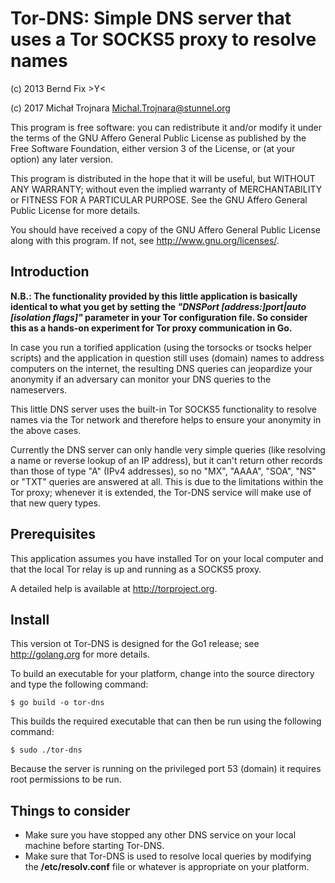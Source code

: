 
Tor-DNS: Simple DNS server that uses a Tor SOCKS5 proxy to resolve names 
========================================================================

(c) 2013 Bernd Fix   >Y<

(c) 2017 Michał Trojnara <Michal.Trojnara@stunnel.org>

This program is free software: you can redistribute it and/or modify it
under the terms of the GNU Affero General Public License as published
by the Free Software Foundation, either version 3 of the License, or
(at your option) any later version.

This program is distributed in the hope that it will be useful, but
WITHOUT ANY WARRANTY; without even the implied warranty of
MERCHANTABILITY or FITNESS FOR A PARTICULAR PURPOSE.  See the GNU
Affero General Public License for more details.

You should have received a copy of the GNU Affero General Public License
along with this program.  If not, see <http://www.gnu.org/licenses/>.

Introduction
------------

**N.B.: The functionality provided by this little application is
basically identical to what you get by setting the
*"DNSPort [address:]port|auto [isolation flags]"* parameter in your
Tor configuration file. So consider this as a hands-on experiment
for Tor proxy communication in Go.**

In case you run a torified application (using the torsocks or tsocks
helper scripts) and the application in question still uses (domain)
names to address computers on the internet, the resulting DNS queries
can jeopardize your anonymity if an adversary can monitor your DNS
queries to the nameservers.

This little DNS server uses the built-in Tor SOCKS5 functionality to
resolve names via the Tor network and therefore helps to ensure your
anonymity in the above cases.

Currently the DNS server can only handle very simple queries (like
resolving a name or reverse lookup of an IP address), but it can't
return other records than those of type "A" (IPv4 addresses), so no
"MX", "AAAA", "SOA", "NS" or "TXT"  queries are answered at all.
This is due to the limitations within the Tor proxy; whenever it is
extended, the Tor-DNS service will make use of that new query types.

Prerequisites
-------------

This application assumes you have installed Tor on your local computer
and that the local Tor relay is up and running as a SOCKS5 proxy.

A detailed help is available at <http://torproject.org>.

Install
-------

This version ot Tor-DNS is designed for the Go1 release; see
<http://golang.org> for more details.

To build an executable for your platform, change into the source directory
and type the following command:

    $ go build -o tor-dns
    
This builds the required executable that can then be run using the
following command:

    $ sudo ./tor-dns

Because the server is running on the privileged port 53 (domain) it requires
root permissions to be run.

Things to consider
------------------

* Make sure you have stopped any other DNS service on your local machine
before starting Tor-DNS.
* Make sure that Tor-DNS is used to resolve local queries by modifying the
**/etc/resolv.conf** file or whatever is appropriate on your platform.
